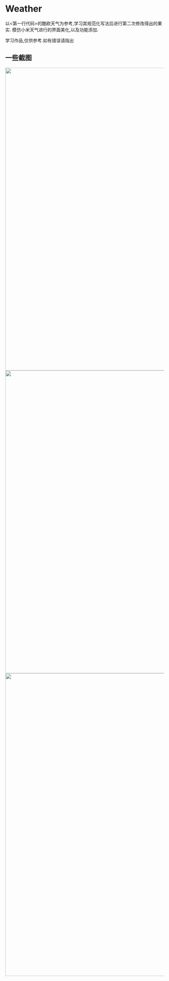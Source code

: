 # Weather
以<第一行代码>的酷欧天气为参考,学习其规范化写法后进行第二次修改得出的果实.
模仿小米天气进行的界面美化,以及功能添加.

学习作品,仅供参考.如有错误请指出

## 一些截图
<img src="https://github.com/TIL-MICE/Weather/blob/master/screenshot/1.png" width="540px" height="960px">
<img src="https://github.com/TIL-MICE/Weather/blob/master/screenshot/2.png" width="540px" height="960px">
<img src="https://github.com/TIL-MICE/Weather/blob/master/screenshot/3.png" width="540px" height="960px">
